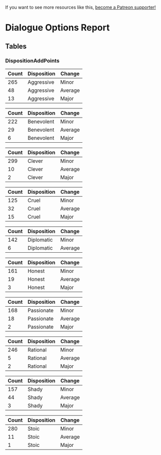 <!-- TITLE: Dialogue Options -->
<!-- SUBTITLE: Dialogue Options Report-->

If you want to see more resources like this, [become a Patreon supporter!](https://www.patreon.com/fireundubh) 

# Dialogue Options Report
## Tables

### DispositionAddPoints

Count | Disposition | Change
--- | --- | ---
265 | Aggressive | Minor
48 | Aggressive | Average
13 | Aggressive | Major

Count | Disposition | Change
--- | --- | ---
222 | Benevolent | Minor
29 | Benevolent | Average
6 | Benevolent | Major

Count | Disposition | Change
--- | --- | ---
299 | Clever | Minor
10 | Clever | Average
2 | Clever | Major

Count | Disposition | Change
--- | --- | ---
125 | Cruel | Minor
32 | Cruel | Average
15 | Cruel | Major

Count | Disposition | Change
--- | --- | ---
142 | Diplomatic | Minor
6 | Diplomatic | Average

Count | Disposition | Change
--- | --- | ---
161 | Honest | Minor
19 | Honest | Average
3 | Honest | Major

Count | Disposition | Change
--- | --- | ---
168 | Passionate | Minor
18 | Passionate | Average
2 | Passionate | Major

Count | Disposition | Change
--- | --- | ---
246 | Rational | Minor
5 | Rational | Average
2 | Rational | Major

Count | Disposition | Change
--- | --- | ---
157 | Shady | Minor
44 | Shady | Average
3 | Shady | Major

Count | Disposition | Change
--- | --- | ---
280 | Stoic | Minor
11 | Stoic | Average
1 | Stoic | Major